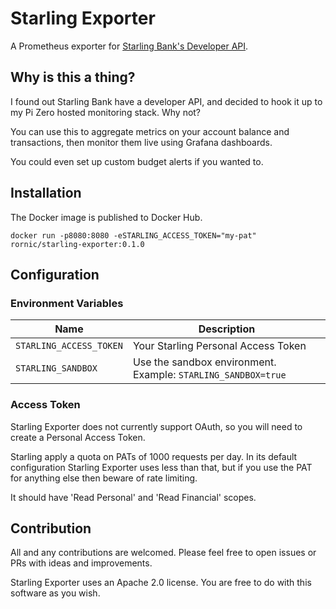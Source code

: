 # Starling Exporter

A Prometheus exporter for [Starling Bank's Developer API](https://developer.starlingbank.com/docs).

## Why is this a thing?

I found out Starling Bank have a developer API, and decided to hook it up to my Pi Zero hosted monitoring stack. Why not?

You can use this to aggregate metrics on your account balance and transactions, then monitor them live using Grafana dashboards.

You could even set up custom budget alerts if you wanted to.

## Installation

The Docker image is published to Docker Hub.

```
docker run -p8080:8080 -eSTARLING_ACCESS_TOKEN="my-pat" rornic/starling-exporter:0.1.0
```

## Configuration

### Environment Variables

| Name                    | Description                                                   |
| ----------------------- | ------------------------------------------------------------- |
| `STARLING_ACCESS_TOKEN` | Your Starling Personal Access Token                           |
| `STARLING_SANDBOX`      | Use the sandbox environment. Example: `STARLING_SANDBOX=true` |

### Access Token

Starling Exporter does not currently support OAuth, so you will need to create a Personal Access Token.

Starling apply a quota on PATs of 1000 requests per day. In its default configuration Starling Exporter uses less than that, but if you use the PAT for anything else then beware of rate limiting.

It should have 'Read Personal' and 'Read Financial' scopes.

## Contribution

All and any contributions are welcomed. Please feel free to open issues or PRs with ideas and improvements.

Starling Exporter uses an Apache 2.0 license. You are free to do with this software as you wish.